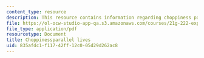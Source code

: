 ```yaml
---
content_type: resource
description: This resource contains information regarding choppiness parallel lives.
file: https://ol-ocw-studio-app-qa.s3.amazonaws.com/courses/21g-222-expository-writing-for-bilingual-students-fall-2002/835afdc1f11742ff12c005d29d262ac8_MIT21G_222F02_choppinesspa.pdf
file_type: application/pdf
resourcetype: Document
title: Choppinessparallel lives
uid: 835afdc1-f117-42ff-12c0-05d29d262ac8
---
```

